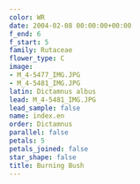 ```yaml
---
color: WR
date: 2004-02-08 00:00:00+00:00
f_end: 6
f_start: 5
family: Rutaceae
flower_type: C
image:
- M_4-5477_IMG.JPG
- M_4-5481_IMG.JPG
latin: Dictamnus albus
lead: M_4-5481_IMG.JPG
lead_sample: false
name: index.en
order: Dictamnus
parallel: false
petals: 5
petals_joined: false
star_shape: false
title: Burning Bush
---
```

